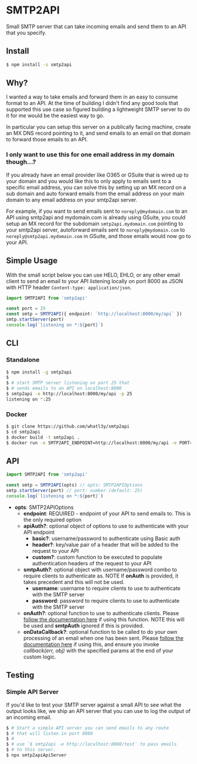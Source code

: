 # SMTP2API

Small SMTP server that can take incoming emails and send them to an API that you specify.

## Install

```sh
$ npm install -s smtp2api
```

## Why?

I wanted a way to take emails and forward them in an easy to consume format to an API.
At the time of building I didn't find any good tools that supported this use case
so figured building a lightweight SMTP server to do it for me would be the easiest
way to go.

In particular you can setup this server on a publically facing machine, create an MX DNS
record pointing to it, and send emails to an email on that domain to forward those emails to an
API.

### I only want to use this for one email address in my domain though...?

If you already have an email provider like O365 or GSuite that is wired up to your domain
and you would like this to only apply to emails sent to a specific email address, you can solve
this by setting up an MX record on a sub domain and auto forward emails from the email address
on your main domain to any email address on your smtp2api server.

For example, if you want to send emails sent to `noreply@mydomain.com` to an API using smtp2api and mydomain.com is already using GSuite, you could setup an MX record for the subdomain `smtp2api.mydomain.com` pointing to your smtp2api server, autoforward emails sent to `noreply@mydomain.com` to `noreply@smtp2api.mydomain.com` in GSuite, and those emails would now go to your API.

## Simple Usage

With the small script below you can use HELO, EHLO, or any other
email client to send an email to your API listening locally
on port 8000 as JSON with HTTP header `Content-type: application/json`.

```ts
import SMTP2API from 'smtp2api'

const port = 25
const smtp = SMTP2API({ endpoint: `http://localhost:8000/my/api` })
smtp.startServer(port)
console.log(`listening on *:${port}`)
```

## CLI

### Standalone

```sh
$ npm install -g smtp2api
$
$ # start SMTP server listening on port 25 that
$ # sends emails to an API on localhost:8000
$ smtp2api -e http://localhost:8000/my/api -p 25
listening on *:25
```

### Docker

```sh
$ git clone https://github.com/whatl3y/smtp2api
$ cd smtp2api
$ docker build -t smtp2api .
$ docker run -e SMTP2API_ENDPOINT=http://localhost:8000/my/api -e PORT=25 smtp2api
```

## API

```js
import SMTP2API from 'smtp2api'

const smtp = SMTP2API(opts) // opts: SMTP2APIOptions
smtp.startServer(port) // port: number (default: 25)
console.log(`listening on *:${port}`)
```

- **opts**: SMTP2APIOptions
  - **endpoint**: REQUIRED - endpoint of your API to send emails to. This is the only required option
  - **apiAuth?**: optional object of options to use to authenticate with your API endpoint
    - **basic?**: username/password to authenticate using Basic auth
    - **header?**: key/value pair of a header that will be added to the request to your API
    - **custom?**: custom function to be executed to populate authentication headers of the request to your API
  - **smtpAuth?**: optional object with username/password combo to require clients to authenticate as. NOTE If **onAuth** is provided, it takes precedent and this will not be used.
    - **username**: username to require clients to use to authenticate with the SMTP server
    - **password**: password to require clients to use to authenticate with the SMTP server
  - **onAuth?**: optional function to use to authenticate clients. Please [follow the documentation here](https://nodemailer.com/extras/smtp-server/#handling-authentication) if using this function. NOTE this will be used and **smtpAuth** ignored if this is provided.
  - **onDataCallback?**: optional function to be called to do your own processing of an email when one has been sent. Please [follow the documentation here](https://nodemailer.com/extras/smtp-server/#processing-incoming-message) if using this, and ensure you invoke _callback(err, obj)_ with the specified params at the end of your custom logic.

## Testing

### Simple API Server

If you'd like to test your SMTP server against a small API to see
what the output looks like, we ship an API server that you can
use to log the output of an incoming email.

```sh
$ # Start a simple API server you can send emails to any route
$ # that will listen in port 8080
$ #
$ # use `$ smtp2api -e http://localhost:8080/test` to pass emails
$ # to this server.
$ npx smtp2apiApiServer
```
